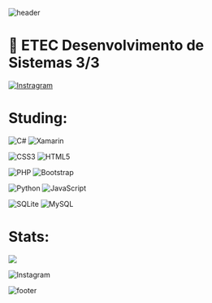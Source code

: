 ![header](https://capsule-render.vercel.app/api?type=waving&color=0:8A2BE2,100:4B0082&height=175&text=GitHub%20do%20Luar&animation=fadeIn&fontColor=eeeeee&fontSize=40&fontAlignY=25&desc=Seja%20bem-vindo(a)&descAlignY=45)

# 🌌 ETEC Desenvolvimento de Sistemas 3/3 
[![Instragram](https://img.shields.io/badge/Instagram-E4405F?style=for-the-badge&logo=instagram&logoColor=white)](https://www.instagram.com/luarisgone/)

# Studing:
![C#](https://img.shields.io/badge/c%23-%23239120.svg?style=for-the-badge&logo=c-sharp&logoColor=white)
![Xamarin](https://img.shields.io/badge/Xamarin-3199DC?style=for-the-badge&logo=xamarin&logoColor=white)

![CSS3](https://img.shields.io/badge/css3-%231572B6.svg?style=for-the-badge&logo=css3&logoColor=white)
![HTML5](https://img.shields.io/badge/html5-%23E34F26.svg?style=for-the-badge&logo=html5&logoColor=white)

![PHP](https://img.shields.io/badge/php-%23777BB4.svg?style=for-the-badge&logo=php&logoColor=white)
![Bootstrap](https://img.shields.io/badge/bootstrap-%23563D7C.svg?style=for-the-badge&logo=bootstrap&logoColor=white)

![Python](https://img.shields.io/badge/python-3670A0?style=for-the-badge&logo=python&logoColor=ffdd54)
![JavaScript](https://img.shields.io/badge/javascript-%23323330.svg?style=for-the-badge&logo=javascript&logoColor=%23F7DF1E)

![SQLite](https://img.shields.io/badge/sqlite-%2307405e.svg?style=for-the-badge&logo=sqlite&logoColor=white)
![MySQL](https://img.shields.io/badge/mysql-%2300f.svg?style=for-the-badge&logo=mysql&logoColor=white)

# Stats:
![](https://github-readme-stats.vercel.app/api/top-langs/?username=smokeeaasd&theme=tokyonight&hide_border=false&include_all_commits=true&count_private=true&layout=compact)

![Instagram](https://img.shields.io/badge/-Instagram-E4405F?style=flat-square&logo=instagram&logoColor=white&link=https://www.instagram.com/luarisgone/)

![footer](https://capsule-render.vercel.app/api?type=waving&color=0:000000,100:696969&height=175&section=footer&reversal=true)
